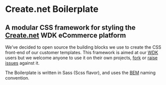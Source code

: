 # Create.net Boilerplate

## A modular CSS framework for styling the [Create.net](https://www.create.net/) WDK eCommerce platform

We’ve decided to open source the building blocks we use to create the CSS front-end of our customer templates. This framework is aimed at our [WDK](http://www.create.net/web_designers_kit.phtml) users but we welcome anyone to use it on their own projects, [fork](https://github.com/createdotnet/boilerplate) or [raise issues](https://github.com/createdotnet/boilerplate/issues) against it.

The Boilerplate is written in Sass (Scss flavor), and uses the [BEM](http://bem.info/) naming convention.